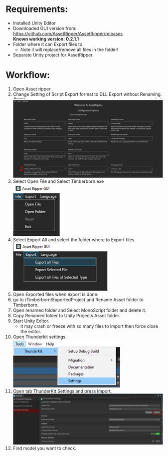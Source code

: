 # Requirements:
- Installed Unity Editor
- Downloaded GUI version from: https://github.com/AssetRipper/AssetRipper/releases  
    **Known working version: 0.2.1.1**
- Folder where it can Export files to.
    -   Note it will replace/remove all files in the folder!
- Separate Unity project for AssetRipper.    



# Workflow:  
1. Open Asset ripper  
1. Change Setting of Script Export format to DLL Export without Renaming.  
![Asset Ripper](/assets/images/assetripper/assetripper.png)
1. Select Open File and Select Timberborn.exe   
![Open File](/assets/images/assetripper/open_file.png)
1. Select Export All and select the folder where to Export files.  
![Export Files](/assets/images/assetripper/export_all.png)
1. Open Exported files when export is done.  
1. go to /Timberborn/ExportedProject and Rename Asset folder to Timberborn.  
1. Open renamed folder and Select MonoScript folder and delete it.
1. Copy Renamed folder to Unity Projects Asset folder. 
1. Start Unity Editor.
    - it may crash or freeze with so many files to import then force close the editor.  
1. Open Thunderkit settings.  
![Thunderkit](/assets/images/assetripper/thunderkit.png)  
1. Open tab ThunderKit Settings and press Import.  
![Thunderkit](/assets/images/assetripper/thunderkit_import.png)  
1. Find model you want to check.
